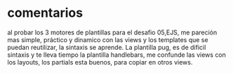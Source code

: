 # comentarios
   al probar los 3 motores de plantillas para el desafio 05,EJS, me pareción mas simple, práctico y dinamico con las views y los templates que se puedan reutilizar, la sintaxis se aprende.
   La plantilla pug, es de dificil sintaxis y te lleva tiempo
   la plantilla handlebars, me confunde las views con los layouts, los partials esta buenos, para copiar en otros views. 